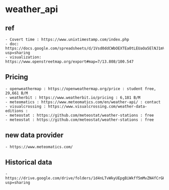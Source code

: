 # weather_api


## ref
	- Covert time : https://www.unixtimestamp.com/index.php
	- doc: https://docs.google.com/spreadsheets/d/1Vsd0ddCWbOEXTEa0tLEUaOa5ElNJ1mVgO7AKUGHrdJs/edit?usp=sharing
	- visualization: https://www.openstreetmap.org/export#map=7/13.808/100.547


## Pricing
	- openweathermap : https://openweathermap.org/price : student free, 29,661 B/M
	- weatherbit : https://www.weatherbit.io/pricing : 6,181 B/M
	- meteomatics : https://www.meteomatics.com/en/weather-api/ : contact
	- visualcrossing : https://www.visualcrossing.com/weather-data-editions : 
	- meteostat : https://github.com/meteostat/weather-stations : free
	- meteostat : https://github.com/meteostat/weather-stations : free
## new data provider
	- https://www.meteomatics.com/
	
	

## Historical data
	- https://drive.google.com/drive/folders/1d4nLTvWkyUEpgBiWkff5mMvZN4fCrGHt?usp=sharing